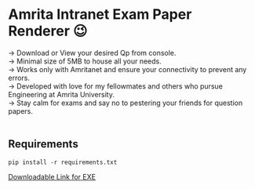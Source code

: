 # Amrita Intranet Exam Paper Renderer :wink:
-> Download or View your desired Qp from console.<br />
-> Minimal size of 5MB to house all your needs.<br />
-> Works only with Amritanet and ensure your connectivity to prevent any errors.<br />
-> Developed with love for my fellowmates and others who pursue Engineering at Amrita University.<br />
-> Stay calm for exams and say no to pestering your friends for question papers.<br /><br/>
## Requirements
```shell
pip install -r requirements.txt 
```
[Downloadable Link for EXE](http://bit.ly/amritaqpapers)
